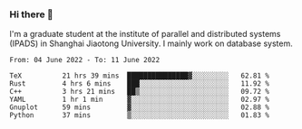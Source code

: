 ### Hi there 👋

I'm a graduate student at the institute of parallel and distributed systems (IPADS) in Shanghai Jiaotong University. I mainly work on database system.

<!--START_SECTION:waka-->

```text
From: 04 June 2022 - To: 11 June 2022

TeX          21 hrs 39 mins  ███████████████▓░░░░░░░░░   62.81 %
Rust         4 hrs 6 mins    ███░░░░░░░░░░░░░░░░░░░░░░   11.92 %
C++          3 hrs 21 mins   ██▒░░░░░░░░░░░░░░░░░░░░░░   09.72 %
YAML         1 hr 1 min      ▓░░░░░░░░░░░░░░░░░░░░░░░░   02.97 %
Gnuplot      59 mins         ▓░░░░░░░░░░░░░░░░░░░░░░░░   02.88 %
Python       37 mins         ▒░░░░░░░░░░░░░░░░░░░░░░░░   01.83 %
```

<!--END_SECTION:waka-->

<!--
**yqmmm/yqmmm** is a ✨ _special_ ✨ repository because its `README.md` (this file) appears on your GitHub profile.

Here are some ideas to get you started:

- 🔭 I’m currently working on ...
- 🌱 I’m currently learning ...
- 👯 I’m looking to collaborate on ...
- 🤔 I’m looking for help with ...
- 💬 Ask me about ...
- 📫 How to reach me: ...
- 😄 Pronouns: ...
- ⚡ Fun fact: ...
-->

